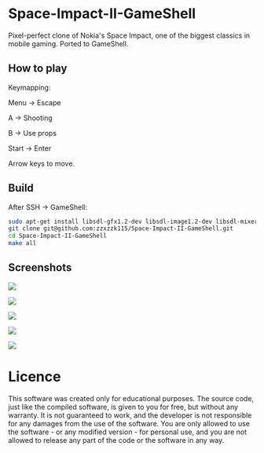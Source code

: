 # Space-Impact-II-GameShell
Pixel-perfect clone of Nokia's Space Impact, one of the biggest classics in mobile gaming. Ported to GameShell.

## How to play
Keymapping:

Menu  -> Escape

A     -> Shooting

B     -> Use props

Start -> Enter

Arrow keys to move.

## Build
After SSH -> GameShell:
```bash
sudo apt-get install libsdl-gfx1.2-dev libsdl-image1.2-dev libsdl-mixer1.2-dev libsdl-ttf2.0-dev libsdl1.2-dev
git clone git@github.com:zzxzzk115/Space-Impact-II-GameShell.git
cd Space-Impact-II-GameShell
make all
```

## Screenshots

![](./screenshots/splash_screen.jpg)

![](./screenshots/menu.jpg)

![](./screenshots/main1.jpg)

![](./screenshots/main2.jpg)

![](./screenshots/game_over.jpg)



# Licence

This software was created only for educational purposes. The source code, just like the compiled software, is given to you for free, but without any warranty. It is not guaranteed to work, and the developer is not responsible for any damages from the use of the software. You are only allowed to use the software - or any modified version - for personal use, and you are not allowed to release any part of the code or the software in any way.
